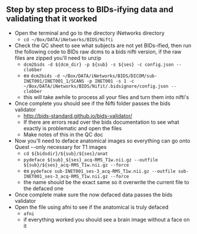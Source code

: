 ## Step by step process to BIDs-ifying data and validating that it worked

* Open the terminal and go to the directory iNetworks directory
  * ``` cd ~/Box/DATA/iNetworks/BIDS/Nifti ```
* Check the QC sheet to see what subjects are not yet BIDs-ified, then run the following code to BIDs raw dcms to a bids nifti version, if the raw files are zipped you'll need to unzip 
  * ``` dcm2bids -d ${dcm_dir} -p ${sub} -s ${ses} -c config.json --clobber ```
  * ex ``` dcm2bids -d ~/Box/DATA/iNetworks/BIDS/DICOM/sub-INET001/INET001_1/SCANS -p INET001 -s 1 -c ~/Box/DATA/iNetworks/BIDS/Nifit/.bidsignore/config.json --clobber ```
  * this will take awhile to process all your files and turn them into nifti's
* Once complete you should see if the Nifti folder passes the bids validator 
  * http://bids-standard.github.io/bids-validator/
  * If there are errors read over the bids documentation to see what exactly is problematic and open the files 
  * Make notes of this in the QC doc 
* Now you'll need to deface anatomical images so everything can go onto Quest --only necessary for T1 images
  * ``` cd ${bidsdir}/${sub}/${ses}/anat ```
  * ``` pydeface ${sub}_${ses}_acq-RMS_T1w.nii.gz --outfile ${sub}/${ses}_acq-RMS_T1w.nii.gz --force ```
  * ex ``` pydeface sub-INET001_ses-3_acq-RMS_T1w.nii.gz --outfile sub-INET001_ses-3_acq-RMS_T1w.nii.gz --force ```
  * the name should be the exact same so it overwrite the current file to the defaced one
* Once complete make sure the now defaced data passes the bids validator
* Open the file using afni to see if the anatomical is truly defaced 
  * ``` afni ```
  * if everything worked you should see a brain image without a face on it 
